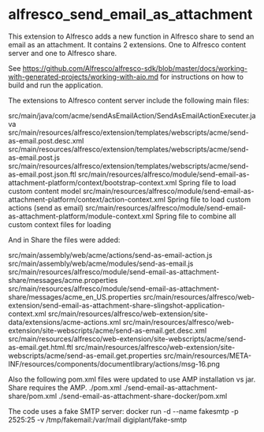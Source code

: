 # alfresco_send_email_as_attachment
This extension to Alfresco adds a new function in Alfresco share to send an email as an attachment. It contains 2 extensions. One to Alfresco content server and one to Alfresco share.

See https://github.com/Alfresco/alfresco-sdk/blob/master/docs/working-with-generated-projects/working-with-aio.md for instructions on how to build and run the application.

The extensions to Alfresco content server include the following main files:

src/main/java/com/acme/sendAsEmailAction/SendAsEmailActionExecuter.java
src/main/resources/alfresco/extension/templates/webscripts/acme/send-as-email.post.desc.xml
src/main/resources/alfresco/extension/templates/webscripts/acme/send-as-email.post.js
src/main/resources/alfresco/extension/templates/webscripts/acme/send-as-email.post.json.ftl
src/main/resources/alfresco/module/send-email-as-attachment-platform/context/bootstrap-context.xml	Spring file to load custom content model
src/main/resources/alfresco/module/send-email-as-attachment-platform/context/action-context.xml	Spring file to load custom actions (send as email)
src/main/resources/alfresco/module/send-email-as-attachment-platform/module-context.xml	Spring file to combine all custom context files for loading

And in Share the files were added:

src/main/assembly/web/acme/actions/send-as-email-action.js
src/main/assembly/web/acme/modules/send-as-email.js
src/main/resources/alfresco/module/send-email-as-attachment-share/messages/acme.properties
src/main/resources/alfresco/module/send-email-as-attachment-share/messages/acme_en_US.properties
src/main/resources/alfresco/web-extension/send-email-as-attachment-share-slingshot-application-context.xml
src/main/resources/alfresco/web-extension/site-data/extensions/acme-actions.xml
src/main/resources/alfresco/web-extension/site-webscripts/acme/send-as-email.get.desc.xml
src/main/resources/alfresco/web-extension/site-webscripts/acme/send-as-email.get.html.ftl
src/main/resources/alfresco/web-extension/site-webscripts/acme/send-as-email.get.properties
src/main/resources/META-INF/resources/components/documentlibrary/actions/msg-16.png

Also the following pom.xml files were updated to use AMP installation vs jar.  Share requires the AMP. 
./pom.xml
./send-email-as-attachment-share/pom.xml
./send-email-as-attachment-share-docker/pom.xml

The code uses a fake SMTP server:
docker run -d --name fakesmtp -p 2525:25 -v /tmp/fakemail:/var/mail digiplant/fake-smtp

